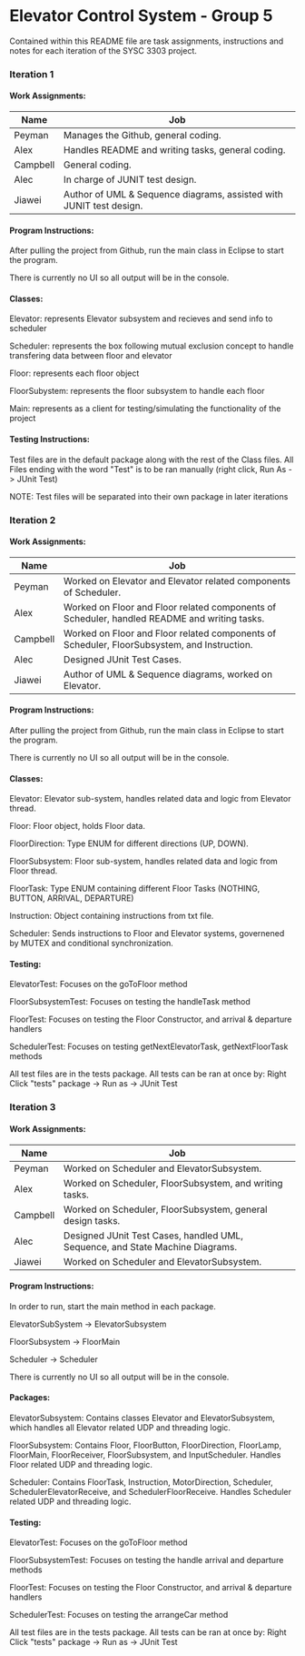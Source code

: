 # Elevator Control System - Group 5

Contained within this README file are task assignments, instructions and notes for each iteration of the SYSC 3303 project.

### Iteration 1

#### Work Assignments:

Name | Job
------------ | -------------
Peyman | Manages the Github, general coding.
Alex | Handles README and writing tasks, general coding.
Campbell | General coding. 
Alec | In charge of JUNIT test design.
Jiawei | Author of UML & Sequence diagrams, assisted with JUNIT test design.

#### Program Instructions:

After pulling the project from Github, run the main class in Eclipse to start the program. 

There is currently no UI so all output will be in the console. 

#### Classes:

Elevator: represents Elevator subsystem and recieves and send info to scheduler

Scheduler: represents the box following mutual exclusion concept to handle transfering data between floor and elevator

Floor: represents each floor object 

FloorSubystem: represents the floor subsystem to handle each floor

Main: represents as a client for testing/simulating the functionality of the project

#### Testing Instructions:

Test files are in the default package along with the rest of the Class files. 
All Files ending with the word "Test" is to be ran manually (right click, Run As -> JUnit Test)

NOTE: Test files will be separated into their own package in later iterations

### Iteration 2

#### Work Assignments:

Name | Job
------------ | -------------
Peyman | Worked on Elevator and Elevator related components of Scheduler.
Alex | Worked on Floor and Floor related components of Scheduler, handled README and writing tasks.
Campbell | Worked on Floor and Floor related components of Scheduler, FloorSubsystem, and Instruction. 
Alec | Designed JUnit Test Cases.
Jiawei | Author of UML & Sequence diagrams, worked on Elevator.

#### Program Instructions:

After pulling the project from Github, run the main class in Eclipse to start the program. 

There is currently no UI so all output will be in the console.

#### Classes:

Elevator: Elevator sub-system, handles related data and logic from Elevator thread. 

Floor: Floor object, holds Floor data. 

FloorDirection: Type ENUM for different directions (UP, DOWN).

FloorSubsystem: Floor sub-system, handles related data and logic from Floor thread. 

FloorTask: Type ENUM containing different Floor Tasks (NOTHING, BUTTON, ARRIVAL, DEPARTURE)

Instruction: Object containing instructions from txt file. 

Scheduler: Sends instructions to Floor and Elevator systems, governened by MUTEX and conditional synchronization. 

#### Testing:

ElevatorTest: Focuses on the goToFloor method

FloorSubsystemTest: Focuses on testing the handleTask method

FloorTest: Focuses on testing the Floor Constructor, and arrival & departure handlers

SchedulerTest: Focuses on testing getNextElevatorTask, getNextFloorTask methods

All test files are in the tests package. All tests can be ran at once by:
Right Click "tests" package -> Run as -> JUnit Test

### Iteration 3

#### Work Assignments:

Name | Job
------------ | -------------
Peyman | Worked on Scheduler and ElevatorSubsystem.
Alex | Worked on Scheduler, FloorSubsystem, and writing tasks.
Campbell | Worked on Scheduler, FloorSubsystem, general design tasks. 
Alec | Designed JUnit Test Cases, handled UML, Sequence, and State Machine Diagrams.
Jiawei | Worked on Scheduler and ElevatorSubsystem.

#### Program Instructions:

In order to run, start the main method in each package.

ElevatorSubSystem -> ElevatorSubsystem

FloorSubsystem -> FloorMain

Scheduler -> Scheduler

There is currently no UI so all output will be in the console.

#### Packages:

ElevatorSubsystem: Contains classes Elevator and ElevatorSubsystem, which handles all Elevator related UDP and threading logic. 

FloorSubsystem: Contains Floor, FloorButton, FloorDirection, FloorLamp, FloorMain, FloorReceiver, FloorSubsystem, and InputScheduler. Handles Floor related UDP and threading logic.

Scheduler: Contains FloorTask, Instruction, MotorDirection, Scheduler, SchedulerElevatorReceive, and SchedulerFloorReceive. Handles Scheduler related UDP and threading logic.

#### Testing:

ElevatorTest: Focuses on the goToFloor method

FloorSubsystemTest: Focuses on testing the handle arrival and departure methods

FloorTest: Focuses on testing the Floor Constructor, and arrival & departure handlers

SchedulerTest: Focuses on testing the arrangeCar method

All test files are in the tests package. All tests can be ran at once by:
Right Click "tests" package -> Run as -> JUnit Test



